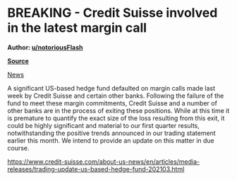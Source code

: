 BREAKING - Credit Suisse involved in the latest margin call
===========================================================

**Author: [u/notoriousFlash](https://www.reddit.com/user/notoriousFlash/)**

**[Source](https://www.reddit.com/r/GME/comments/mfie48/breaking_credit_suisse_involved_in_the_latest/)**

[News](https://www.reddit.com/r/GME/search?q=flair_name%3A%22News%22&restrict_sr=1)

A significant US-based hedge fund defaulted on margin calls made last week by Credit Suisse and certain other banks. Following the failure of the fund to meet these margin commitments, Credit Suisse and a number of other banks are in the process of exiting these positions. While at this time it is premature to quantify the exact size of the loss resulting from this exit, it could be highly significant and material to our first quarter results, notwithstanding the positive trends announced in our trading statement earlier this month. We intend to provide an update on this matter in due course.

<https://www.credit-suisse.com/about-us-news/en/articles/media-releases/trading-update-us-based-hedge-fund-202103.html>
